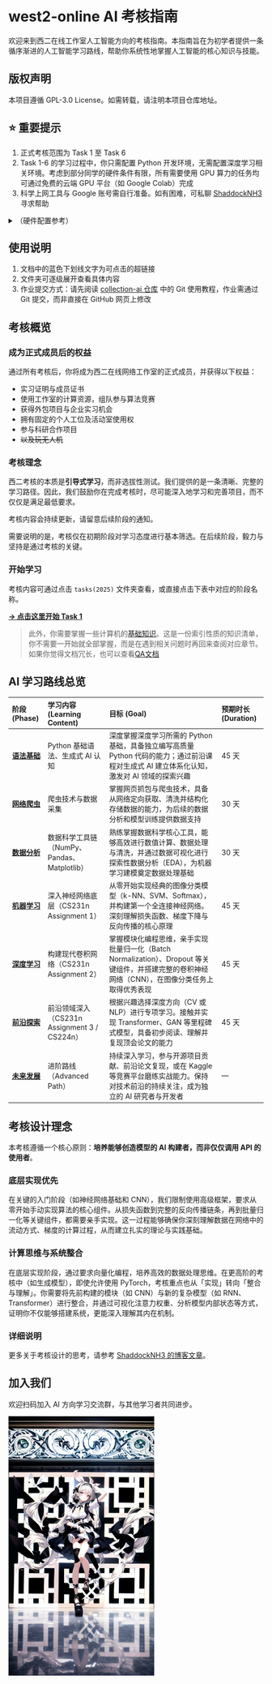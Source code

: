 # west2-online AI 考核指南

欢迎来到西二在线工作室人工智能方向的考核指南。本指南旨在为初学者提供一条循序渐进的人工智能学习路线，帮助你系统性地掌握人工智能的核心知识与技能。

## 版权声明

本项目遵循 GPL-3.0 License。如需转载，请注明本项目仓库地址。

## ⭐ 重要提示

1. 正式考核范围为 Task 1 至 Task 6
2. Task 1-6 的学习过程中，你只需配置 Python 开发环境，无需配置深度学习相关环境。考虑到部分同学的硬件条件有限，所有需要使用 GPU 算力的任务均可通过免费的云端 GPU 平台（如 Google Colab）完成
3. 科学上网工具与 Google 账号需自行准备。如有困难，可私聊 [ShaddockNH3](https://github.com/ShaddockNH3) 寻求帮助

<details style="display:inline-block; margin-bottom: -5px;"><summary>（硬件配置参考）</summary>

和我的 AMD Ryzen 5 3550H with Radeon Vega Mobile Gfx (2.10 GHz) 说去吧

</details>

## 使用说明

1. 文档中的蓝色下划线文字为可点击的超链接
2. 文件夹可逐级展开查看具体内容
3. 作业提交方式：请先阅读 [collection-ai 仓库](https://github.com/west2-online-reserve/collection-ai) 中的 Git 使用教程，作业需通过 Git 提交，而非直接在 GitHub 网页上修改

## 考核概览

### 成为正式成员后的权益

通过所有考核后，你将成为西二在线网络工作室的正式成员，并获得以下权益：

- 实习证明与成员证书
- 使用工作室的计算资源，组队参与算法竞赛
- 获得外包项目与企业实习机会
- 拥有固定的个人工位及活动室使用权
- 参与科研合作项目
- ~~以及玩无人机~~

### 考核理念

西二考核的本质是**引导式学习**，而非选拔性测试。我们提供的是一条清晰、完整的学习路径。因此，我们鼓励你在完成考核时，尽可能深入地学习和完善项目，而不仅仅是满足最低要求。

考核内容会持续更新，请留意后续阶段的通知。

需要说明的是，考核仅在初期阶段对学习态度进行基本筛选。在后续阶段，毅力与坚持是通过考核的关键。

### 开始学习

考核内容可通过点击 `tasks(2025)` 文件夹查看，或直接点击下表中对应的阶段名称。

**[→ 点击这里开始 Task 1](./tasks(2025)/task1-3/task1.md)**

> 此外，你需要掌握一些计算机的[基础知识](./tasks(2025)/task0/task0.md)。这是一份索引性质的知识清单，你不需要一开始就全部掌握，而是在遇到相关问题时再回来查阅对应章节。如果你觉得文档冗长，也可以查看[QA文档](./tasks(2025)/task0/QA.md)

## AI 学习路线总览

| 阶段 (Phase) | 学习内容 (Learning Content) | 目标 (Goal) | 预期时长 (Duration) |
| :--- | :--- | :--- | :--- |
| **[语法基础](./tasks(2025)/task1-3/task1.md)** | Python 基础语法、生成式 AI 认知 | 深度掌握深度学习所需的 Python 基础，具备独立编写高质量 Python 代码的能力；通过前沿课程对生成式 AI 建立体系化认知，激发对 AI 领域的探索兴趣 | 45 天 |
| **[网络爬虫](./tasks(2025)/task1-3/task2.md)** | 爬虫技术与数据采集 | 掌握网页抓包与爬虫技术，具备从网络定向获取、清洗并结构化存储数据的能力，为后续的数据分析和模型训练提供数据支持 | 30 天 |
| **[数据分析](./tasks(2025)/task1-3/task3.md)** | 数据科学工具链（NumPy、Pandas、Matplotlib） | 熟练掌握数据科学核心工具，能够高效进行数值计算、数据处理与清洗，并通过数据可视化进行探索性数据分析（EDA），为机器学习建模奠定数据处理基础 | 30 天 |
| **[机器学习](./tasks(2025)/task4-6/task4.md)** | 深入神经网络底层（CS231n Assignment 1） | 从零开始实现经典的图像分类模型（k-NN、SVM、Softmax），并构建第一个全连接神经网络。深刻理解损失函数、梯度下降与反向传播的核心原理 | 45 天 |
| **[深度学习](./tasks(2025)/task4-6/task5.md)** | 构建现代卷积网络（CS231n Assignment 2） | 掌握模块化编程思维，亲手实现批量归一化（Batch Normalization）、Dropout 等关键组件，并搭建完整的卷积神经网络（CNN），在图像分类任务上取得优秀表现 | 45 天 |
| **[前沿探索](./tasks(2025)/task4-6/task6.md)** | 前沿领域深入（CS231n Assignment 3 / CS224n） | 根据兴趣选择深度方向（CV 或 NLP）进行专项学习。接触并实现 Transformer、GAN 等里程碑式模型，具备初步阅读、理解并复现顶会论文的能力 | 45 天 |
| **[未来发展](./tasks(2025)/task7-10/future.md)** | 进阶路线（Advanced Path） | 持续深入学习，参与开源项目贡献、前沿论文复现，或在 Kaggle 等竞赛平台磨练实战能力。保持对技术前沿的持续关注，成为独立的 AI 研究者与开发者 | — |

## 考核设计理念

本考核遵循一个核心原则：**培养能够创造模型的 AI 构建者，而非仅仅调用 API 的使用者**。

### 底层实现优先

在关键的入门阶段（如神经网络基础和 CNN），我们限制使用高级框架，要求从零开始手动实现算法的核心组件。从损失函数到完整的反向传播链条，再到批量归一化等关键组件，都需要亲手实现。这一过程能够确保你深刻理解数据在网络中的流动方式、梯度的计算过程，从而建立扎实的理论与实践基础。

### 计算思维与系统整合

在底层实现阶段，通过要求向量化编程，培养高效的数据处理思维。在更高阶的考核中（如生成模型），即使允许使用 PyTorch，考核重点也从「实现」转向「整合与理解」。你需要将先前构建的模块（如 CNN）与新的复杂模型（如 RNN、Transformer）进行整合，并通过可视化注意力权重、分析模型内部状态等方式，证明你不仅能够搭建系统，更能深入理解其内在机制。

### 详细说明

更多关于考核设计的思考，请参考 [ShaddockNH3 的博客文章](https://shaddocknh3.github.io/p/%E6%9C%89%E5%85%B3ai%E5%AD%A6%E4%B9%A0%E8%B7%AF%E7%BA%BF%E7%9A%84%E6%80%9D%E8%80%83/)。

## 加入我们

欢迎扫码加入 AI 方向学习交流群，与其他学习者共同进步。

<img src="./README.assets/west2-AI-qrcode-2025.jpg" alt="west2-AI-qrcode-2025" style="zoom:50%;" />
